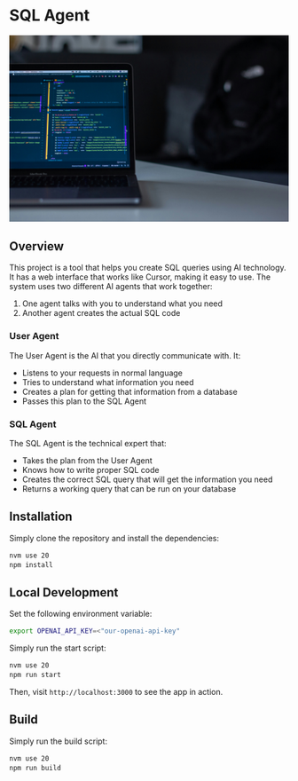 # SQL Agent

![wallpaper.jpg](./wallpaper.jpg)

## Overview

This project is a tool that helps you create SQL queries using AI technology. It has a web interface that works like Cursor, making it easy to use. The system uses two different AI agents that work together:

1. One agent talks with you to understand what you need
2. Another agent creates the actual SQL code

### User Agent

The User Agent is the AI that you directly communicate with. It:
- Listens to your requests in normal language
- Tries to understand what information you need
- Creates a plan for getting that information from a database
- Passes this plan to the SQL Agent

### SQL Agent

The SQL Agent is the technical expert that:
- Takes the plan from the User Agent
- Knows how to write proper SQL code
- Creates the correct SQL query that will get the information you need
- Returns a working query that can be run on your database

## Installation

Simply clone the repository and install the dependencies:

```bash
nvm use 20
npm install
```

## Local Development

Set the following environment variable:

```bash
export OPENAI_API_KEY=<"our-openai-api-key"
```

Simply run the start script:

```bash
nvm use 20
npm run start
```

Then, visit `http://localhost:3000` to see the app in action.

## Build

Simply run the build script:

```bash
nvm use 20
npm run build
```